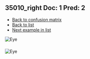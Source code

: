 ## 35010_right Doc: 1 Pred: 2
- [Back to confusion matrix](https://github.com/juliandewit/kaggle_retinopathy/blob/master/matrix.md)
- [Back to list](https://github.com/juliandewit/kaggle_retinopathy/blob/master/lists/12/list.md)
- [Next example in list](https://github.com/juliandewit/kaggle_retinopathy/blob/master/lists/12/35/35054_left.md)

![Eye](https://retinopaty.blob.core.windows.net/size1024/35010_right_1.jpeg)

### 

![Eye]()

